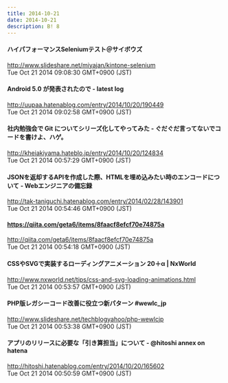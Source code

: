 ```yaml
---
title: 2014-10-21
date: 2014-10-21
description: B! 8
---
```


#### ハイパフォーマンスSeleniumテスト＠サイボウズ
http://www.slideshare.net/miyajan/kintone-selenium<br>
Tue Oct 21 2014 09:08:30 GMT+0900 (JST)<br>


#### Android 5.0 が発表されたので - latest log
http://uupaa.hatenablog.com/entry/2014/10/20/190449<br>
Tue Oct 21 2014 09:02:58 GMT+0900 (JST)<br>


#### 社内勉強会で Git についてシリーズ化してやってみた - ぐだぐだ言ってないでコードを書けよ、ハゲ。
http://kheiakiyama.hateblo.jp/entry/2014/10/20/124834<br>
Tue Oct 21 2014 00:57:29 GMT+0900 (JST)<br>


#### JSONを返却するAPIを作成した際、HTMLを埋め込みたい時のエンコードについて - Webエンジニアの備忘録
http://tak-taniguchi.hatenablog.com/entry/2014/02/28/143901<br>
Tue Oct 21 2014 00:54:46 GMT+0900 (JST)<br>


#### https://qiita.com/geta6/items/8faacf8efcf70e74875a
http://qiita.com/geta6/items/8faacf8efcf70e74875a<br>
Tue Oct 21 2014 00:54:18 GMT+0900 (JST)<br>


#### CSSやSVGで実装するローディングアニメーション 20＋α | NxWorld
http://www.nxworld.net/tips/css-and-svg-loading-animations.html<br>
Tue Oct 21 2014 00:53:57 GMT+0900 (JST)<br>


#### PHP版レガシーコード改善に役立つ新パターン #wewlc_jp 
http://www.slideshare.net/techblogyahoo/php-wewlcjp<br>
Tue Oct 21 2014 00:53:38 GMT+0900 (JST)<br>


#### アプリのリリースに必要な「引き算担当」について - @hitoshi annex on hatena
http://hitoshi.hatenablog.com/entry/2014/10/20/165602<br>
Tue Oct 21 2014 00:50:59 GMT+0900 (JST)<br>


